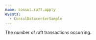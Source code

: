 ```yaml
---
name: consul.raft.apply
events:
  - ConsulDatacenterSample
---
```


The number of raft transactions occurring.